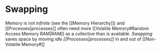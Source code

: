 # Swapping

Memory is *not infinite* (see the [[Memory Hierarchy]]) and [[Processes|processes]] often need more [[Volatile Memory#Random Access Memory RAM|RAM]] as a collective than is available. *Swapping* saves space by moving *idle [[Processes|processes]]* in and out of [[Non-Volatile Memory#]]